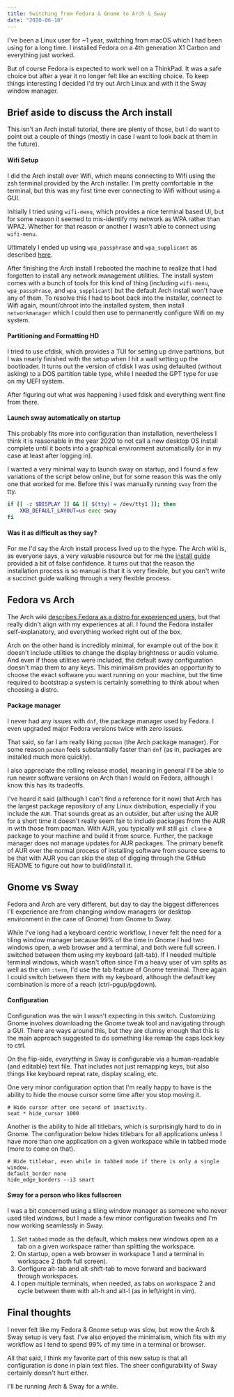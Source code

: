 ```yaml
---
title: Switching from Fedora & Gnome to Arch & Sway
date: "2020-06-18"
---
```


I've been a Linux user for ~1 year, switching from macOS which I had been using for a long time. I installed Fedora on a 4th generation X1 Carbon and everything just worked.

But of course Fedora is expected to work well on a ThinkPad. It was a safe choice but after a year it no longer felt like an exciting choice. To keep things interesting I decided I'd try out Arch Linux and with it the Sway window manager.

## Brief aside to discuss the Arch install

This isn't an Arch install tutorial, there are plenty of those, but I do want to point out a couple of things (mostly in case I want to look back at them in the future).

#### Wifi Setup

I did the Arch install over Wifi, which means connecting to Wifi using the zsh terminal provided by the Arch installer. I'm pretty comfortable in the terminal, but this was my first time ever connecting to Wifi without using a GUI.

Initially I tried using `wifi-menu`, which provides a nice terminal based UI, but for some reason it seemed to mis-identify my network as WPA rather than WPA2. Whether for that reason or another I wasn't able to connect using `wifi-menu`.

Ultimately I ended up using `wpa_passphrase` and `wpa_supplicant` as described [here](https://wiki.archlinux.org/index.php/wpa_supplicant#Connecting_with_wpa_passphrase).

After finishing the Arch install I rebooted the machine to realize that I had forgotten to install any network management utilities. The install system comes with a bunch of tools for this kind of thing (including `wifi-menu`, `wpa_passphrase`, and `wpa_supplicant`) but the default Arch install won't have any of them. To resolve this I had to boot back into the installer, connect to Wifi again, mount/chroot into the installed system, then install `networkmanager` which I could then use to permanently configure Wifi on my system.

#### Partitioning and Formatting HD

I tried to use cfdisk, which provides a TUI for setting up drive partitions, but I was nearly finished with the setup when I hit a wall setting up the bootloader. It turns out the version of cfdisk I was using defaulted (without asking) to a DOS partition table type, while I needed the GPT type for use on my UEFI system.

After figuring out what was happening I used fdisk and everything went fine from there.

#### Launch sway automatically on startup

This probably fits more into configuration than installation, nevertheless I think it is reasonable in the year 2020 to not call a new desktop OS install complete until it boots into a graphical environment automatically (or in my case at least after logging in).

I wanted a very minimal way to launch sway on startup, and I found a few variations of the script below online, but for some reason this was the only one that worked for me. Before this I was manually running `sway` from the tty.

```bash
if [[ -z $DISPLAY ]] && [[ $(tty) = /dev/tty1 ]]; then
	XKB_DEFAULT_LAYOUT=us exec sway
fi
```

#### Was it as difficult as they say?

For me I'd say the Arch install process lived up to the hype. The Arch wiki is, as everyone says, a very valuable resource but for me the [install guide](https://wiki.archlinux.org/index.php/Installation_guide) provided a bit of false confidence. It turns out that the reason the installation process is so manual is that it is very flexible, but you can't write a succinct guide walking through a very flexible process.

## Fedora vs Arch

The Arch wiki [describes Fedora as a distro for experienced users](https://wiki.archlinux.org/index.php/Arch_compared_to_other_distributions#Fedora), but that really didn't align with my experiences at all. I found the Fedora installer self-explanatory, and everything worked right out of the box.

Arch on the other hand is incredibly minimal, for example out of the box it doesn't include utilities to change the display brightness or audio volume. And even if those utilities were included, the default sway configuration doesn't map them to any keys. This minimalism provides an opportunity to choose the exact software you want running on your machine, but the time required to bootstrap a system is certainly something to think about when choosing a distro.

#### Package manager

I never had any issues with `dnf`, the package manager used by Fedora. I even upgraded major Fedora versions twice with zero issues.

That said, so far I am really liking `pacman` (the Arch package manager). For some reason `pacman` feels substantially faster than `dnf` (as in, packages are installed much more quickly).

I also appreciate the rolling release model, meaning in general I'll be able to run newer software versions on Arch than I would on Fedora, although I know this has its tradeoffs.

I've heard it said (although I can't find a reference for it now) that Arch has the largest package repository of any Linux distribution, especially if you include the `AUR`. That sounds great as an outsider, but after using the AUR for a short time it doesn't really seem fair to include packages from the AUR in with those from pacman. With AUR, you typically will still `git clone` a package to your machine and build it from source. Further, the package manager does not manage updates for AUR packages. The primary benefit of AUR over the normal process of installing software from source seems to be that with AUR you can skip the step of digging through the GitHub README to figure out how to build/install it.

## Gnome vs Sway

Fedora and Arch are very different, but day to day the biggest differences I'll experience are from changing window managers (or desktop environment in the case of Gnome) from Gnome to Sway.

While I've long had a keyboard centric workflow, I never felt the need for a tiling window manager because 99% of the time in Gnome I had two windows open, a web browser and a terminal, and both were full screen. I switched between them using my keyboard (alt-tab). If I needed multiple terminal windows, which wasn't often since I'm a heavy user of vim splits as well as the vim `:term`, I'd use the tab feature of Gnome terminal. There again I could switch between them with my keyboard, although the default key combination is more of a reach (ctrl-pgup/pgdown).

#### Configuration

Configuration was the win I wasn't expecting in this switch. Customizing Gnome involves downloading the Gnome tweak tool and navigating through a GUI. There are ways around this, but they are clumsy enough that this is the main approach suggested to do something like remap the caps lock key to ctrl.

On the flip-side, *everything* in Sway is configurable via a human-readable (and editable) text file. That includes not just remapping keys, but also things like keyboard repeat rate, display scaling, etc.

One very minor configuration option that I'm really happy to have is the ability to hide the mouse cursor some time after you stop moving it.

```
# Hide cursor after one second of inactivity.
seat * hide_cursor 1000
```

Another is the ability to hide all titlebars, which is surprisingly hard to do in Gnome. The configuration below hides titlebars for all applications unless I have more than one application on a given workspace while in tabbed mode (more to come on that).

```
# Hide titlebar, even while in tabbed mode if there is only a single window.
default_border none
hide_edge_borders --i3 smart
```

#### Sway for a person who likes fullscreen

I was a bit concerned using a tiling window manager as someone who never used tiled windows, but I made a few minor configuration tweaks and I'm now working seamlessly in Sway.

1. Set `tabbed` mode as the default, which makes new windows open as a tab on a given workspace rather than splitting the workspace.
2. On startup, open a web browser in workspace 1 and a terminal in workspace 2 (both full screen).
3. Configure alt-tab and alt-shift-tab to move forward and backward through workspaces.
4. I open multiple terminals, when needed, as tabs on workspace 2 and cycle between them with alt-h and alt-l (as in left/right in vim).

## Final thoughts

I never felt like my Fedora & Gnome setup was slow, but wow the Arch & Sway setup is very fast. I've also enjoyed the minimalism, which fits with my workflow as I tend to spend 99% of my time in a terminal or browser.

All that said, I think my favorite part of this new setup is that all configuration is done in plain text files. The sheer configurability of Sway certainly doesn't hurt either.

I'll be running Arch & Sway for a while.
